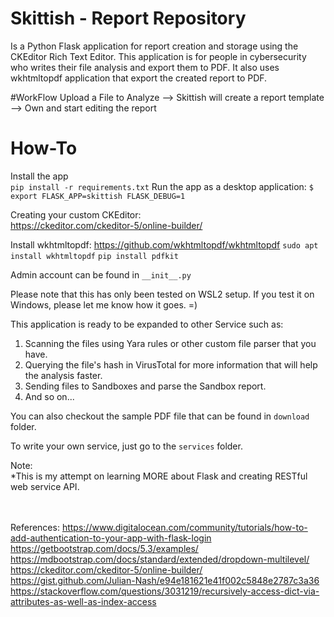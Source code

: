 
# Skittish - Report Repository

Is a Python Flask application for report creation and storage using the CKEditor Rich Text Editor. This application is for people in cybersecurity who writes their file analysis and export them to PDF. It also uses wkhtmltopdf application that export the created report to PDF.


#WorkFlow
Upload a File to Analyze --> Skittish will create a report template --> Own and start editing the report

# How-To
Install the app<br>
`pip install -r requirements.txt`
Run the app as a desktop application:
`$ export FLASK_APP=skittish FLASK_DEBUG=1`

Creating your custom CKEditor:<br>
https://ckeditor.com/ckeditor-5/online-builder/

Install wkhtmltopdf:
https://github.com/wkhtmltopdf/wkhtmltopdf
`sudo apt install wkhtmltopdf`
`pip install pdfkit`

Admin account can be found in `__init__.py`

Please note that this has only been tested on WSL2 setup. If you test it on Windows, please let me know how it goes. =)

This application is ready to be expanded to other Service such as:
1. Scanning the files using Yara rules or other custom file parser that you have.
2. Querying the file's hash in VirusTotal for more information that will help the analysis faster.
3. Sending files to Sandboxes and parse the Sandbox report.
4. And so on...

You can also checkout the sample PDF file that can be found in `download` folder.

To write your own service, just go to the `services` folder.


Note:<br>
*This is my attempt on learning MORE about Flask and creating RESTful web service API.

<br><br>
References:
https://www.digitalocean.com/community/tutorials/how-to-add-authentication-to-your-app-with-flask-login
https://getbootstrap.com/docs/5.3/examples/
https://mdbootstrap.com/docs/standard/extended/dropdown-multilevel/
https://ckeditor.com/ckeditor-5/online-builder/
https://gist.github.com/Julian-Nash/e94e181621e41f002c5848e2787c3a36
https://stackoverflow.com/questions/3031219/recursively-access-dict-via-attributes-as-well-as-index-access